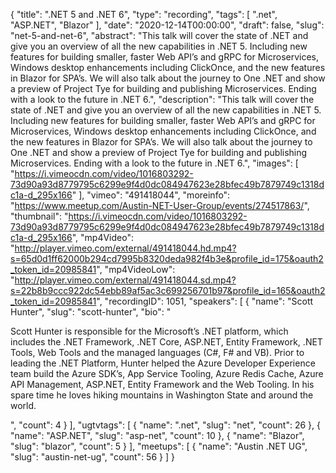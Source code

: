 {
  "title": ".NET 5 and .NET 6",
  "type": "recording",
  "tags": [
    ".net",
    "ASP.NET",
    "Blazor"
  ],
  "date": "2020-12-14T00:00:00",
  "draft": false,
  "slug": "net-5-and-net-6",
  "abstract": "This talk will cover the state of .NET and give you an overview of all the new capabilities in .NET 5. Including new features for building smaller, faster Web API’s and gRPC for Microservices, Windows desktop enhancements including ClickOnce, and the new features in Blazor for SPA’s. We will also talk about the journey to One .NET and show a preview of Project Tye for building and publishing Microservices. Ending with a look to the future in .NET 6.",
  "description": "This talk will cover the state of .NET and give you an overview of all the new capabilities in .NET 5. Including new features for building smaller, faster Web API’s and gRPC for Microservices, Windows desktop enhancements including ClickOnce, and the new features in Blazor for SPA’s. We will also talk about the journey to One .NET and show a preview of Project Tye for building and publishing Microservices. Ending with a look to the future in .NET 6.",
  "images": [
    "https://i.vimeocdn.com/video/1016803292-73d90a93d8779795c6299e9f4d0dc084947623e28bfec49b7879749c1318dc1a-d_295x166"
  ],
  "vimeo": "491418044",
  "moreinfo": "https://www.meetup.com/Austin-NET-User-Group/events/274517863/",
  "thumbnail": "https://i.vimeocdn.com/video/1016803292-73d90a93d8779795c6299e9f4d0dc084947623e28bfec49b7879749c1318dc1a-d_295x166",
  "mp4Video": "http://player.vimeo.com/external/491418044.hd.mp4?s=65d0d1ff62000b294cd7995b8320deda982f4b3e&profile_id=175&oauth2_token_id=20985841",
  "mp4VideoLow": "http://player.vimeo.com/external/491418044.sd.mp4?s=22b8b9ccc922dc54ebb89af5ac3c699256701b97&profile_id=165&oauth2_token_id=20985841",
  "recordingID": 1051,
  "speakers": [
    {
      "name": "Scott Hunter",
      "slug": "scott-hunter",
      "bio": "<p>Scott Hunter is responsible for the Microsoft’s .NET platform, which includes the .NET Framework, .NET Core, ASP.NET, Entity Framework, .NET Tools, Web Tools and the managed languages (C#, F# and VB). Prior to leading the .NET Platform, Hunter helped the Azure Developer Experience team build the Azure SDK’s, App Service Tooling, Azure Redis Cache, Azure API Management, ASP.NET, Entity Framework and the Web Tooling. In his spare time he loves hiking mountains in Washington State and around the world.</p>",
      "count": 4
    }
  ],
  "ugtvtags": [
    {
      "name": ".net",
      "slug": "net",
      "count": 26
    },
    {
      "name": "ASP.NET",
      "slug": "asp-net",
      "count": 10
    },
    {
      "name": "Blazor",
      "slug": "blazor",
      "count": 5
    }
  ],
  "meetups": [
    {
      "name": "Austin .NET UG",
      "slug": "austin-net-ug",
      "count": 56
    }
  ]
}